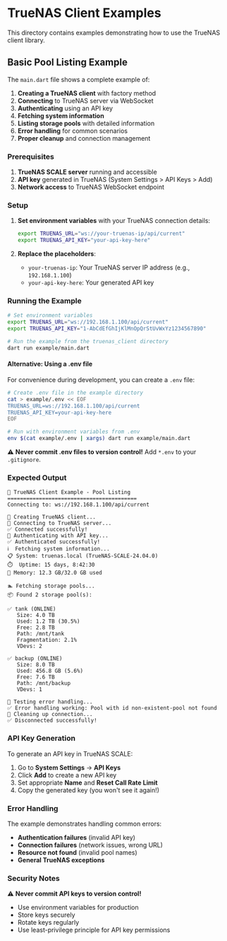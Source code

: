 # TrueNAS Client Examples

This directory contains examples demonstrating how to use the TrueNAS client library.

## Basic Pool Listing Example

The `main.dart` file shows a complete example of:

1. **Creating a TrueNAS client** with factory method
2. **Connecting** to TrueNAS server via WebSocket
3. **Authenticating** using an API key
4. **Fetching system information**
5. **Listing storage pools** with detailed information
6. **Error handling** for common scenarios
7. **Proper cleanup** and connection management

### Prerequisites

1. **TrueNAS SCALE server** running and accessible
2. **API key** generated in TrueNAS (System Settings > API Keys > Add)
3. **Network access** to TrueNAS WebSocket endpoint

### Setup

1. **Set environment variables** with your TrueNAS connection details:
   ```bash
   export TRUENAS_URL="ws://your-truenas-ip/api/current"
   export TRUENAS_API_KEY="your-api-key-here"
   ```

2. **Replace the placeholders**:
   - `your-truenas-ip`: Your TrueNAS server IP address (e.g., `192.168.1.100`)
   - `your-api-key-here`: Your generated API key

### Running the Example

```bash
# Set environment variables
export TRUENAS_URL="ws://192.168.1.100/api/current"
export TRUENAS_API_KEY="1-AbCdEfGhIjKlMnOpQrStUvWxYz1234567890"

# Run the example from the truenas_client directory
dart run example/main.dart
```

#### Alternative: Using a .env file

For convenience during development, you can create a `.env` file:

```bash
# Create .env file in the example directory
cat > example/.env << EOF
TRUENAS_URL=ws://192.168.1.100/api/current
TRUENAS_API_KEY=your-api-key-here
EOF

# Run with environment variables from .env
env $(cat example/.env | xargs) dart run example/main.dart
```

⚠️ **Never commit .env files to version control!** Add `*.env` to your `.gitignore`.

### Expected Output

```
🔧 TrueNAS Client Example - Pool Listing
=========================================
Connecting to: ws://192.168.1.100/api/current

📡 Creating TrueNAS client...
🔌 Connecting to TrueNAS server...
✅ Connected successfully!
🔐 Authenticating with API key...
✅ Authenticated successfully!
ℹ️  Fetching system information...
📋 System: truenas.local (TrueNAS-SCALE-24.04.0)
⏱️  Uptime: 15 days, 8:42:30
💾 Memory: 12.3 GB/32.0 GB used

🏊 Fetching storage pools...
📦 Found 2 storage pool(s):

✅ tank (ONLINE)
   Size: 4.0 TB
   Used: 1.2 TB (30.5%)
   Free: 2.8 TB
   Path: /mnt/tank
   Fragmentation: 2.1%
   VDevs: 2

✅ backup (ONLINE)
   Size: 8.0 TB
   Used: 456.8 GB (5.6%)
   Free: 7.6 TB
   Path: /mnt/backup
   VDevs: 1

🧪 Testing error handling...
✅ Error handling working: Pool with id non-existent-pool not found
🧹 Cleaning up connection...
✅ Disconnected successfully!
```

### API Key Generation

To generate an API key in TrueNAS SCALE:

1. Go to **System Settings** → **API Keys**
2. Click **Add** to create a new API key
3. Set appropriate **Name** and **Reset Call Rate Limit**
4. Copy the generated key (you won't see it again!)

### Error Handling

The example demonstrates handling common errors:

- **Authentication failures** (invalid API key)
- **Connection failures** (network issues, wrong URL)
- **Resource not found** (invalid pool names)
- **General TrueNAS exceptions**

### Security Notes

⚠️ **Never commit API keys to version control!**

- Use environment variables for production
- Store keys securely
- Rotate keys regularly
- Use least-privilege principle for API key permissions
